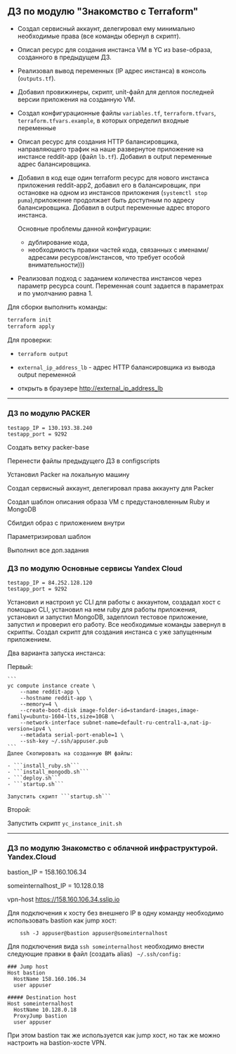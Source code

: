 ## ДЗ по модулю "Знакомство с Terraform"

* Создал сервисный аккаунт, делегировал ему минимально необходимые права (все команды обернул в скрипт).
* Описал ресурс для создания инстанса VM в YC из base-образа, созданного в предыдущем ДЗ.
* Реализовал вывод переменных (IP адрес инстанса) в консоль (```outputs.tf```).
* Добавил провижинеры, скрипт, unit-файл для деплоя последней версии приложения на созданную VM.
* Создал конфигурационные файлы ```variables.tf```, ```terraform.tfvars```, ```terraform.tfvars.example```, в которых определил входные переменные
* Описал ресурс для создания HTTP балансировщика, направляющего трафик на наше развернутое приложение на инстансе reddit-app (файл ```lb.tf```). Добавил в output переменные адрес балансировщика.
* Добавил в код еще один terraform ресурс для нового инстанса приложения reddit-app2, добавил его в балансировщик, при остановке на одном из инстансов приложения (```systemctl stop puma```),приложение продолжает быть доступным по адресу балансировщика. Добавил в output переменные адрес второго инстанса.

  Основные проблемы данной конфигурации:
  * дублирование кода,
  * необходимость правки частей кода, связанных с именами/адресами ресурсов/инстансов, что требует особой внимательности)))

* Реализовал подход с заданием количества инстансов через параметр ресурса count. Переменная count задается в параметрах и по умолчанию равна 1.

Для сборки выполнить команды:

``` bash
terraform init
terraform apply
```

Для проверки:

* ``` bash
  terraform output
  ```

* ```external_ip_address_lb``` - адрес HTTP балансировщика из вывода output переменной
* открыть в браузере <http://external_ip_address_lb>

---
### ДЗ по модулю PACKER


```
testapp_IP = 130.193.38.240
testapp_port = 9292
```

Создать ветку packer-base

Перенести файлы предыдущего ДЗ в configscripts

Установил Packer на локальную машину

Создал сервисный аккаунт, делегировал права аккаунту для Packer

Создал шаблон описания образа VM с предустановленным Ruby и MongoDB

Сбилдил образ с приложением внутри

Параметризировал шаблон

Выполнил все доп.задания

### ДЗ по модулю Основные сервисы Yandex Cloud


```
testapp_IP = 84.252.128.120
testapp_port = 9292
```

Установил и настроил yc CLI для работы с аккаунтом,
создадал хост с помощью CLI,
установил на нем ruby для работы приложения,
установил и запустил MongoDB,
задеплоил тестовое приложение, запустил и проверил его работу.
Все необходимые команды завернул в скрипты.
Создал скрипт для создания инстанса с уже запущенным приложением.

Два варианта запуска инстанса:

Первый:

    ```
    yc compute instance create \
        --name reddit-app \
        --hostname reddit-app \
        --memory=4 \
        --create-boot-disk image-folder-id=standard-images,image-family=ubuntu-1604-lts,size=10GB \
        --network-interface subnet-name=default-ru-central1-a,nat-ip-version=ipv4 \
        --metadata serial-port-enable=1 \
        --ssh-key ~/.ssh/appuser.pub
    ```
    Далее Скопировать на созданную ВМ файлы:

    - ```install_ruby.sh```
    - ```install_mongodb.sh```
    - ```deploy.sh```
    - ```startup.sh```

    Запустить скрипт ```startup.sh```

Второй:

Запустить скрипт ```yc_instance_init.sh```

---
### ДЗ по модулю Знакомство с облачной инфраструктурой. Yandex.Cloud
bastion_IP = 158.160.106.34

someinternalhost_IP = 10.128.0.18

vpn-host https://158.160.106.34.sslip.io

Для подключения к хосту без внешнего IP в одну команду необходимо использовать bastion как jump хост:
```
	ssh -J appuser@bastion appuser@someinternalhost
  ```

Для подключения вида ```ssh someinternalhost``` необходимо внести следующие правки в файл (создать alias) ``` ~/.ssh/config:```
```
### Jump host
Host bastion
  HostName 158.160.106.34
  user appuser

##### Destination host
Host someinternalhost
  HostName 10.128.0.18
  ProxyJump bastion
  user appuser
```
При этом bastion так же используется как jump хост, но так же можно настроить на bastion-хосте VPN.
